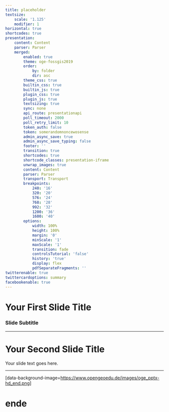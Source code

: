 ```yaml
---
title: placeholder
textsize:
    scale: '1.125'
    modifier: 1
horizontal: true
shortcodes: true
presentation:
    content: Content
    parser: Parser
    merged:
        enabled: true
        theme: oge-fossgis2019
        order:
            by: folder
            dir: asc
        theme_css: true
        builtin_css: true
        builtin_js: true
        plugin_css: true
        plugin_js: true
        textsizing: true
        sync: none
        api_route: presentationapi
        poll_timeout: 2000
        poll_retry_limit: 10
        token_auth: false
        token: somerandomnoncewosense
        admin_async_save: true
        admin_async_save_typing: false
        footer: ''
        transition: true
        shortcodes: true
        shortcode_classes: presentation-iframe
        unwrap_images: true
        content: Content
        parser: Parser
        transport: Transport
        breakpoints:
            240: '16'
            320: '20'
            576: '24'
            768: '28'
            992: '32'
            1200: '36'
            1600: '40'
        options:
            width: 100%
            height: 100%
            margin: '0'
            minScale: '1'
            maxScale: '1'
            transition: fade
            controlsTutorial: 'false'
            history: 'true'
            display: flex
            pdfSeparateFragments: ''
twitterenable: true
twittercardoptions: summary
facebookenable: true
---
```


# Your First Slide Title

### Slide Subtitle

---

# Your Second Slide Title

Your slide text goes here.

---

[data-background-image=https://www.opengeoedu.de/images/oge_pptx-hd_end.png]

# ende

